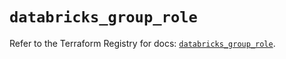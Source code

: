# `databricks_group_role`

Refer to the Terraform Registry for docs: [`databricks_group_role`](https://registry.terraform.io/providers/databricks/databricks/1.91.0/docs/resources/group_role).
